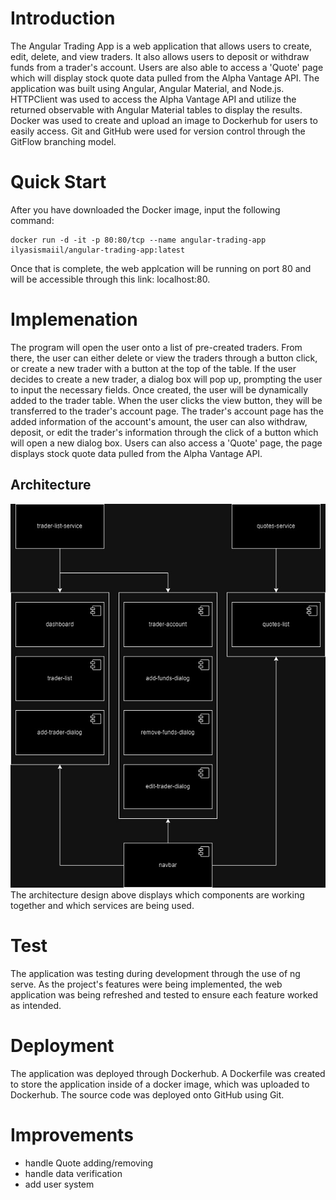 # Introduction
The Angular Trading App is a web application that allows users to create, edit, delete, and view traders. It also allows users to deposit or withdraw funds from a trader's account. Users are also able to access a 'Quote' page which will display stock quote data pulled from the Alpha Vantage API. The application was built using Angular, Angular Material, and Node.js. HTTPClient was used to access the Alpha Vantage API and utilize the returned observable with Angular Material tables to display the results. Docker was used to create and upload an image to Dockerhub for users to easily access. Git and GitHub were used for version control through the GitFlow branching model.

# Quick Start
After you have downloaded the Docker image, input the following command:
```
docker run -d -it -p 80:80/tcp --name angular-trading-app ilyasismaiil/angular-trading-app:latest
```

Once that is complete, the web applcation will be running on port 80 and will be accessible through this link: localhost:80.

# Implemenation
The program will open the user onto a list of pre-created traders. From there, the user can either delete or view the traders through a button click, or create a new trader with a button at the top of the table. If the user decides to create a new trader, a dialog box will pop up, prompting the user to input the necessary fields. Once created, the user will be dynamically added to the trader table. When the user clicks the view button, they will be transferred to the trader's account page. The trader's account page has the added information of the account's amount, the user can also withdraw, deposit, or edit the trader's information through the click of a button which will open a new dialog box. Users can also access a 'Quote' page, the page displays stock quote data pulled from the Alpha Vantage API.

## Architecture
![myImage](./assets/components.jpg)
The architecture design above displays which components are working together and which services are being used.

# Test
The application was testing during development through the use of ng serve. As the project's features were being implemented, the web application was being refreshed and tested to ensure each feature worked as intended.

# Deployment
The application was deployed through Dockerhub. A Dockerfile was created to store the application inside of a docker image, which was uploaded to Dockerhub. The source code was deployed onto GitHub using Git.

# Improvements
- handle Quote adding/removing
- handle data verification
- add user system